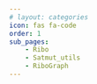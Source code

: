```yaml
---
# layout: categories
icon: fas fa-code
order: 1
sub_pages:
    - Ribo
    - Satmut_utils
    - RiboGraph
---
```


